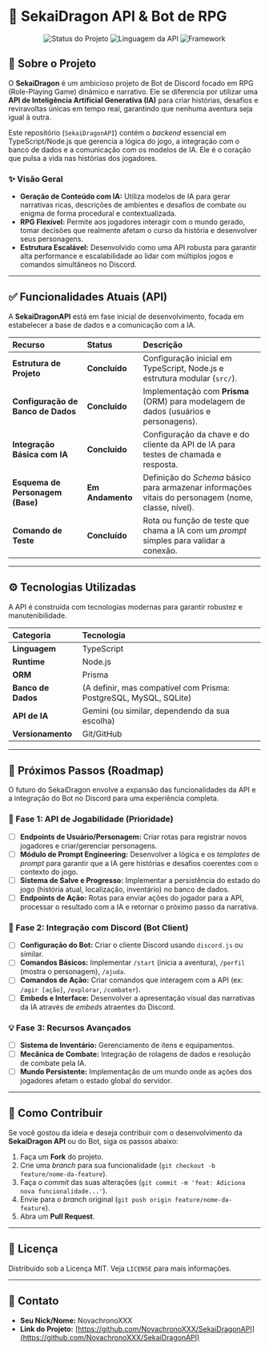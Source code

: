# 🐉 SekaiDragon API & Bot de RPG

<p align="center"\>
<img src="[https://img.shields.io/badge/Status-Em%20Andamento-yellow](https://www.google.com/search?q=https://img.shields.io/badge/Status-Em%2520Andamento-yellow)" alt="Status do Projeto"\>
<img src="[https://img.shields.io/badge/Linguagem%20API-TypeScript-blue](https://www.google.com/search?q=https://img.shields.io/badge/Linguagem%2520API-TypeScript-blue)" alt="Linguagem da API"\>
<img src="[https://img.shields.io/badge/Framework-Node.js-green](https://www.google.com/search?q=https://img.shields.io/badge/Framework-Node.js-green)" alt="Framework"\>
</p\>

## 📜 Sobre o Projeto

O **SekaiDragon** é um ambicioso projeto de Bot de Discord focado em RPG (Role-Playing Game) dinâmico e narrativo. Ele se diferencia por utilizar uma **API de Inteligência Artificial Generativa (IA)** para criar histórias, desafios e reviravoltas únicas em tempo real, garantindo que nenhuma aventura seja igual à outra.

Este repositório (`SekaiDragonAPI`) contém o *backend* essencial em TypeScript/Node.js que gerencia a lógica do jogo, a integração com o banco de dados e a comunicação com os modelos de IA. Ele é o coração que pulsa a vida nas histórias dos jogadores.

### ✨ Visão Geral

  - **Geração de Conteúdo com IA:** Utiliza modelos de IA para gerar narrativas ricas, descrições de ambientes e desafios de combate ou enigma de forma procedural e contextualizada.
  - **RPG Flexível:** Permite aos jogadores interagir com o mundo gerado, tomar decisões que realmente afetam o curso da história e desenvolver seus personagens.
  - **Estrutura Escalável:** Desenvolvido como uma API robusta para garantir alta performance e escalabilidade ao lidar com múltiplos jogos e comandos simultâneos no Discord.

-----

## ✅ Funcionalidades Atuais (API)

A **SekaiDragonAPI** está em fase inicial de desenvolvimento, focada em estabelecer a base de dados e a comunicação com a IA.

| Recurso | Status | Descrição |
| :--- | :--- | :--- |
| **Estrutura de Projeto** | **Concluído** | Configuração inicial em TypeScript, Node.js e estrutura modular (`src/`). |
| **Configuração de Banco de Dados** | **Concluído** | Implementação com **Prisma** (ORM) para modelagem de dados (usuários e personagens). |
| **Integração Básica com IA** | **Concluído** | Configuração da chave e do cliente da API de IA para testes de chamada e resposta. |
| **Esquema de Personagem (Base)** | **Em Andamento** | Definição do *Schema* básico para armazenar informações vitais do personagem (nome, classe, nível). |
| **Comando de Teste** | **Concluído** | Rota ou função de teste que chama a IA com um *prompt* simples para validar a conexão. |

-----

## ⚙️ Tecnologias Utilizadas

A API é construída com tecnologias modernas para garantir robustez e manutenibilidade.

| Categoria | Tecnologia |
| :--- | :--- |
| **Linguagem** | TypeScript |
| **Runtime** | Node.js |
| **ORM** | Prisma |
| **Banco de Dados** | (A definir, mas compatível com Prisma: PostgreSQL, MySQL, SQLite) |
| **API de IA** | Gemini (ou similar, dependendo da sua escolha) |
| **Versionamento** | Git/GitHub |

-----

## 🚀 Próximos Passos (Roadmap)

O futuro do SekaiDragon envolve a expansão das funcionalidades da API e a integração do Bot no Discord para uma experiência completa.

### 🌟 Fase 1: API de Jogabilidade (Prioridade)

  - [ ] **Endpoints de Usuário/Personagem:** Criar rotas para registrar novos jogadores e criar/gerenciar personagens.
  - [ ] **Módulo de Prompt Engineering:** Desenvolver a lógica e os *templates* de *prompt* para garantir que a IA gere histórias e desafios coerentes com o contexto do jogo.
  - [ ] **Sistema de Salve e Progresso:** Implementar a persistência do estado do jogo (história atual, localização, inventário) no banco de dados.
  - [ ] **Endpoints de Ação:** Rotas para enviar ações do jogador para a API, processar o resultado com a IA e retornar o próximo passo da narrativa.

### 🤖 Fase 2: Integração com Discord (Bot Client)

  - [ ] **Configuração do Bot:** Criar o cliente Discord usando `discord.js` ou similar.
  - [ ] **Comandos Básicos:** Implementar `/start` (inicia a aventura), `/perfil` (mostra o personagem), `/ajuda`.
  - [ ] **Comandos de Ação:** Criar comandos que interagem com a API (ex: `/agir [ação]`, `/explorar`, `/combater`).
  - [ ] **Embeds e Interface:** Desenvolver a apresentação visual das narrativas da IA através de *embeds* atraentes do Discord.

### 💡 Fase 3: Recursos Avançados

  - [ ] **Sistema de Inventário:** Gerenciamento de itens e equipamentos.
  - [ ] **Mecânica de Combate:** Integração de rolagens de dados e resolução de combate pela IA.
  - [ ] **Mundo Persistente:** Implementação de um mundo onde as ações dos jogadores afetam o estado global do servidor.

-----

## 🤝 Como Contribuir

Se você gostou da ideia e deseja contribuir com o desenvolvimento da **SekaiDragon API** ou do Bot, siga os passos abaixo:

1.  Faça um **Fork** do projeto.
2.  Crie uma *branch* para sua funcionalidade (`git checkout -b feature/nome-da-feature`).
3.  Faça o *commit* das suas alterações (`git commit -m 'feat: Adiciona nova funcionalidade...'`).
4.  Envie para o *branch* original (`git push origin feature/nome-da-feature`).
5.  Abra um **Pull Request**.

-----

## 🔑 Licença

Distribuído sob a Licença MIT. Veja `LICENSE` para mais informações.

-----

## 📧 Contato

  - **Seu Nick/Nome:** NovachronoXXX
  - **Link do Projeto:** [https://github.com/NovachronoXXX/SekaiDragonAPI](https://github.com/NovachronoXXX/SekaiDragonAPI)
